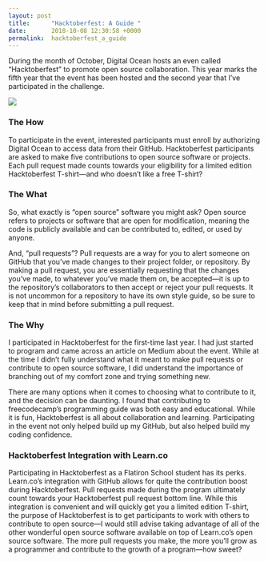 ```yaml
---
layout: post
title:      "Hacktoberfest: A Guide "
date:       2018-10-08 12:30:58 +0000
permalink:  hacktoberfest_a_guide
---
```



During the month of October, Digital Ocean hosts an even called “Hacktoberfest” to promote open source collaboration. This year marks the fifth year that the event has been hosted and the second year that I’ve participated in the challenge.

![](https://www.dropbox.com/s/apavmrvboyiealg/Screen%20Shot%202018-10-05%20at%204.21.33%20PM.png?dl=0)

### The How

To participate in the event, interested participants must enroll by authorizing Digital Ocean to access data from their GitHub. Hacktoberfest participants are asked to make five contributions to open source software or projects. Each pull request made counts towards your eligibility for a limited edition Hacktoberfest T-shirt—and who doesn’t like a free T-shirt?

### The What

So, what exactly is “open source” software you might ask? Open source refers to projects or software that are open for modification, meaning the code is publicly available and can be contributed to, edited, or used by anyone. 

And, “pull requests”? Pull requests are a way for you to alert someone on GitHub that you’ve made changes to their project folder, or repository. By making a pull request, you are essentially requesting that the changes you’ve made, to whatever you’ve made them on, be accepted—it is up to the repository’s collaborators to then accept or reject your pull requests. It is not uncommon for a repository to have its own style guide, so be sure to keep that in mind before submitting a pull request. 

### The Why

I participated in Hacktoberfest for the first-time last year. I had just started to program and came across an article on Medium about the event. While at the time I didn’t fully understand what it meant to make pull requests or contribute to open source software, I did understand the importance of branching out of my comfort zone and trying something new.

There are many options when it comes to choosing what to contribute to it, and the decision can be daunting. I found that contributing to freecodecamp’s programming guide was both easy and educational. While it is fun, Hacktoberfest is all about collaboration and learning. Participating in the event not only helped build up my GitHub, but also helped build my coding confidence. 

### Hacktoberfest Integration with Learn.co

Participating in Hacktoberfest as a Flatiron School student has its perks. Learn.co’s integration with GitHub allows for quite the contribution boost during Hacktoberfest. Pull requests made during the program ultimately count towards your Hacktoberfest pull request bottom line. While this integration is convenient and will quickly get you a limited edition T-shirt, the purpose of Hacktoberfest is to get participants to work with others to contribute to open source—I would still advise taking advantage of all of the other wonderful open source software available on top of Learn.co’s open source software. The more pull requests you make, the more you’ll grow as a programmer and contribute to the growth of a program—how sweet?

